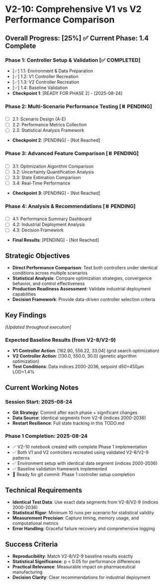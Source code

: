 # V2-10: Comprehensive V1 vs V2 Performance Comparison

## Overall Progress: [25%] ✅ Current Phase: 1.4 Complete

### Phase 1: Controller Setup & Validation [✅ COMPLETED]
- [✅] 1.1: Environment & Data Preparation
- [✅] 1.2: V1 Controller Recreation  
- [✅] 1.3: V2 Controller Recreation
- [✅] 1.4: Baseline Validation
- **Checkpoint 1**: [READY FOR PHASE 2] - [2025-08-24]

### Phase 2: Multi-Scenario Performance Testing [⏸️ PENDING]
- [ ] 2.1: Scenario Design (A-E)
- [ ] 2.2: Performance Metrics Collection
- [ ] 2.3: Statistical Analysis Framework
- **Checkpoint 2**: [PENDING] - [Not Reached]

### Phase 3: Advanced Feature Comparison [⏸️ PENDING]
- [ ] 3.1: Optimization Algorithm Comparison
- [ ] 3.2: Uncertainty Quantification Analysis
- [ ] 3.3: State Estimation Comparison
- [ ] 3.4: Real-Time Performance
- **Checkpoint 3**: [PENDING] - [Not Reached]

### Phase 4: Analysis & Recommendations [⏸️ PENDING]
- [ ] 4.1: Performance Summary Dashboard
- [ ] 4.2: Industrial Deployment Analysis
- [ ] 4.3: Decision Framework
- **Final Results**: [PENDING] - [Not Reached]

## Strategic Objectives
- **Direct Performance Comparison**: Test both controllers under identical conditions across multiple scenarios
- **Statistical Analysis**: Compare optimization strategies, convergence behavior, and control effectiveness
- **Production Readiness Assessment**: Validate industrial deployment capabilities
- **Decision Framework**: Provide data-driven controller selection criteria

## Key Findings
*[Updated throughout execution]*

### Expected Baseline Results (from V2-8/V2-9)
- **V1 Controller Action**: [162.90, 556.22, 33.04] (grid search optimization)
- **V2 Controller Action**: [130.0, 550.0, 30.0] (genetic algorithm optimization)
- **Test Conditions**: Data indices 2000-2036, setpoint d50=450μm LOD=1.4%

## Current Working Notes

### Session Start: 2025-08-24
- **Git Strategy**: Commit after each phase + significant changes
- **Data Source**: Identical segments from V2-8 (indices 2000-2036)  
- **Restart Resilience**: Full state tracking in this TODO.md

### Phase 1 Completion: 2025-08-24
- ✅ V2-10 notebook created with complete Phase 1 implementation
- ✅ Both V1 and V2 controllers recreated using validated V2-8/V2-9 patterns
- ✅ Environment setup with identical data segment (indices 2000-2036)
- ✅ Baseline validation framework implemented
- 🔄 Ready for git commit: Phase 1 controller setup completion

## Technical Requirements
- **Identical Test Data**: Use exact data segments from V2-8/V2-9 (indices 2000-2036)
- **Statistical Rigor**: Minimum 10 runs per scenario for statistical validity
- **Measurement Precision**: Capture timing, memory usage, and computational metrics
- **Error Handling**: Graceful failure recovery and comprehensive logging

## Success Criteria
- **Reproducibility**: Match V2-8/V2-9 baseline results exactly
- **Statistical Significance**: p < 0.05 for performance differences
- **Practical Relevance**: Measurable impact on pharmaceutical manufacturing
- **Decision Clarity**: Clear recommendations for industrial deployment